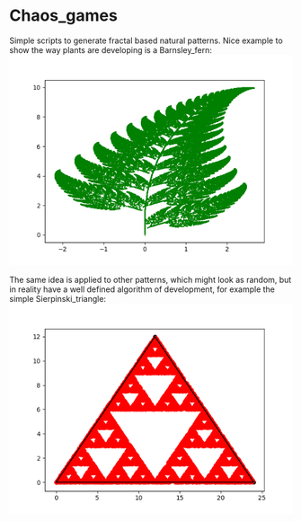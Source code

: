 # Chaos_games
Simple scripts to generate fractal based natural patterns. Nice example to show the way plants are developing is a Barnsley_fern:
![alt text](https://raw.githubusercontent.com/Slimco86/Chaos_games/master/Barnsley_fern.png)

The same idea is applied to other patterns, which might look as random, but in reality have a well defined algorithm of development, 
for example the simple Sierpinski_triangle: 
![alt text](https://raw.githubusercontent.com/Slimco86/Chaos_games/master/Serpinsky.png)

